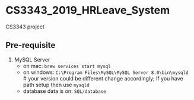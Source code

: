 # CS3343_2019_HRLeave_System
CS3343 project 

## Pre-requisite
1. MySQL Server
	- on mac: `brew services start mysql`
	- on windows: `C:\Program Files\MySQL\MySQL Server 8.0\bin\mysqld`  # your version could be different change accordingly; If you have path setup then use `mysqld`
	- database data is on: `SQL/database`
	<!-- - `mysqldump -u root -p cs3343db > ./SQL/database/cs3343db.sql` -->